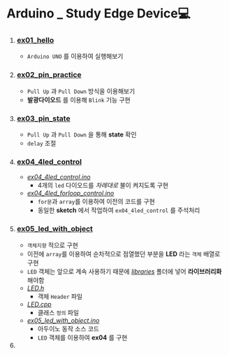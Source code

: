 # Arduino _ Study Edge Device💻

1. ### [ex01_hello](./ex01_hello/)
   - `Arduino UNO` 를 이용하여 실행해보기
2. ### [ex02_pin_practice](./ex02_pin_practice/)
   - `Pull Up` 과 `Pull Down` 방식을 이용해보기
   - **발광다이오드** 를 이용해 `Blink` 기능 구현
3. ### [ex03_pin_state](./ex03_pin_state/)
   - `Pull Up` 과 `Pull Down` 을 통해 **state** 확인
   - `delay` 조절
4. ### [ex04_4led_control](./ex04_4led_control)
   - *[ex04_4led_control.ino](./ex04_4led_control/ex04_4led_control.ino)*
     - 4개의 `led` 다이오드를 *차례대로* 불이 켜지도록 구현
   - *[ex04_4led_forloop_control.ino](./ex04_4led_control/ex04_4led_forloop_control.ino)* 
     - `for문`과 `array`를 이용하여 이전의 코드를 구현
     - 동일한 **sketch** 에서 작업하여 `ex04_4led_control` 를 주석처리
5.  ### [ex05_led_with_object](./ex05_led_with_object)
    - `객체지향` 적으로 구현
    -  이전에 `array`를 이용하여 순차적으로 점열했던 부분을 **LED** 라는 `객체` 배열로 구현
    -  `LED` 객체는 앞으로 계속 사용하기 때문에 *[libraries](./libraries)* 폴더에 넣어 **라이브러리화** 해야함
    -  *[LED.h](./libraries/LED/LED.h)* 
       -  객체 `Header` 파일
    -  *[LED.cpp](./libraries/LED/LED.cpp)* 
       -  클래스 `정의` 파일 
    -  *[ex05_led_with_object.ino](./ex05_led_with_object/ex05_led_with_object.ino)* 
       -  아두이노 동작 소스 코드
       -  `LED` 객체를 이용하여 **ex04** 를 구현
6.  